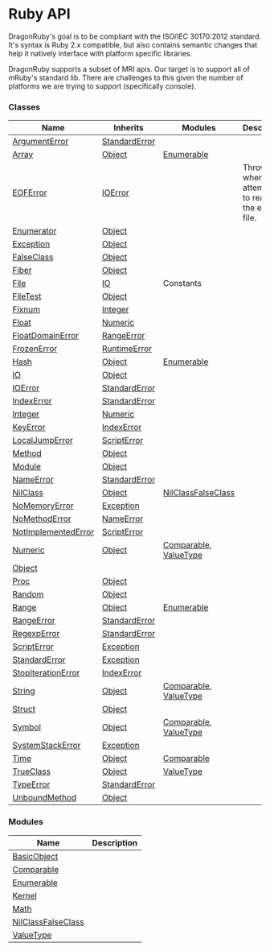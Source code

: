 # Ruby API

DragonRuby's goal is to be compliant with the ISO/IEC 30170:2012 standard. It's syntax is Ruby 2.x compatible, but also contains semantic changes that help it natively interface with platform specific libraries.

DragonRuby supports a subset of MRI apis. Our target is to support all of mRuby's standard lib. There are challenges to this given the number of platforms we are trying to support (specifically console).

### Classes
| Name | Inherits | Modules | Description |
|---|---|---|---|
|	[ArgumentError](ruby/argumenterror.md)	|	[StandardError](ruby/standarderror.md)	|		|		|
|	[Array](ruby/array.md)	|	[Object](ruby/object.md)	|	[Enumerable](ruby/enumerable.md)	|		|
|	[EOFError](ruby/eoferror.md)	|	[IOError](ruby/ioerror.md)	|		|	Thrown when attempting to read past the end of a file.	|
|	[Enumerator](ruby/enumerator.md)	|	[Object](ruby/object.md)	|		|		|
|	[Exception](ruby/exception.md)	|	[Object](ruby/object.md)	|		|		|
|	[FalseClass](ruby/falseclass.md)	|	[Object](ruby/object.md)	|		|		|
|	[Fiber](ruby/fiber.md)	|	[Object](ruby/object.md)	|		|		|
|	[File](ruby/file.md)	|	[IO](ruby/io.md)	|	Constants	|		|
|	[FileTest](ruby/filetest.md)	|	[Object](ruby/object.md)	|		|		|
|	[Fixnum](ruby/fixnum.md)	|	[Integer](ruby/integer.md)	|		|		|
|	[Float](ruby/float.md)	|	[Numeric](ruby/numeric.md)	|		|		|
|	[FloatDomainError](ruby/floatdomainerror.md)	|	[RangeError](ruby/rangeerror.md)	|		|		|
|	[FrozenError](ruby/frozenerror.md)	|	[RuntimeError](ruby/runtimeerror.md)	|		|		|
|	[Hash](ruby/hash.md)	|	[Object](ruby/object.md)	|	[Enumerable](ruby/enumerable.md)	|		|
|	[IO](ruby/io.md)	|	[Object](ruby/object.md)	|		|		|
|	[IOError](ruby/ioerror.md)	|	[StandardError](ruby/standarderror.md)	|		|		|
|	[IndexError](ruby/indexerror.md)	|	[StandardError](ruby/standarderror.md)	|		|		|
|	[Integer](ruby/integer.md)	|	[Numeric](ruby/numeric.md)	|		|		|
|	[KeyError](ruby/keyerror.md)	|	[IndexError](ruby/indexerror.md)	|		|		|
|	[LocalJumpError](ruby/localjumperror.md)	|	[ScriptError](ruby/scripterror.md)	|		|		|
|	[Method](ruby/method.md)	|	[Object](ruby/object.md)	|		|		|
|	[Module](ruby/module.md)	|	[Object](ruby/object.md)	|		|		|
|	[NameError](ruby/nameerror.md)	|	[StandardError](ruby/standarderror.md)	|		|		|
|	[NilClass](ruby/nilclass.md)	|	[Object](ruby/object.md)	|	[NilClassFalseClass](ruby/nilclassfalseclass.md)	|		|
|	[NoMemoryError](ruby/nomemoryerror.md)	|	[Exception](ruby/exception.md)	|		|		|
|	[NoMethodError](ruby/nomethoderror.md)	|	[NameError](ruby/nameerror.md)	|		|		|
|	[NotImplementedError](ruby/notimplementederror.md)	|	[ScriptError](ruby/scripterror.md)	|		|		|
|	[Numeric](ruby/numeric.md)	|	[Object](ruby/object.md)	|	[Comparable](ruby/comparable.md), [ValueType](ruby/valuetype.md)	|		|
|	[Object](ruby/object.md)	|	[](ruby/.md)	|		|		|
|	[Proc](ruby/proc.md)	|	[Object](ruby/object.md)	|		|		|
|	[Random](ruby/random.md)	|	[Object](ruby/object.md)	|		|		|
|	[Range](ruby/range.md)	|	[Object](ruby/object.md)	|	[Enumerable](ruby/enumerable.md)	|		|
|	[RangeError](ruby/rangeerror.md)	|	[StandardError](ruby/standarderror.md)	|		|		|
|	[RegexpError](ruby/regexperror.md)	|	[StandardError](ruby/standarderror.md)	|		|		|
|	[ScriptError](ruby/scripterror.md)	|	[Exception](ruby/exception.md)	|		|		|
|	[StandardError](ruby/standarderror.md)	|	[Exception](ruby/exception.md)	|		|		|
|	[StopIterationError](ruby/stopiterationerror.md)	|	[IndexError](ruby/indexerror.md)	|		|		|
|	[String](ruby/string.md)	|	[Object](ruby/object.md)	|	[Comparable](ruby/comparable.md), [ValueType](ruby/valuetype.md)	|		|
|	[Struct](ruby/struct.md)	|	[Object](ruby/object.md)	|		|		|
|	[Symbol](ruby/symbol.md)	|	[Object](ruby/object.md)	|	[Comparable](ruby/comparable.md), [ValueType](ruby/valuetype.md)	|		|
|	[SystemStackError](ruby/systemstackerror.md)	|	[Exception](ruby/exception.md)	|		|		|
|	[Time](ruby/time.md)	|	[Object](ruby/object.md)	|	[Comparable](ruby/comparable.md)	|		|
|	[TrueClass](ruby/trueclass.md)	|	[Object](ruby/object.md)	|	[ValueType](ruby/valuetype.md)	|		|
|	[TypeError](ruby/typeerror.md)	|	[StandardError](ruby/standarderror.md)	|		|		|
|	[UnboundMethod](ruby/unboundmethod.md)	|	[Object](ruby/object.md)	|		|		|



### Modules
| Name | Description |
|---|---|
|	[BasicObject](ruby/basicobject.md)	|		|
|	[Comparable](ruby/comparable.md)	|		|
|	[Enumerable](ruby/enumerable.md)	|		|
|	[Kernel](ruby/kernel.md)	|		|
|	[Math](ruby/math.md)	|		|
|	[NilClassFalseClass](ruby/nilclassfalseclass.md)	|		|
|	[ValueType](ruby/valuetype.md)	|		|



